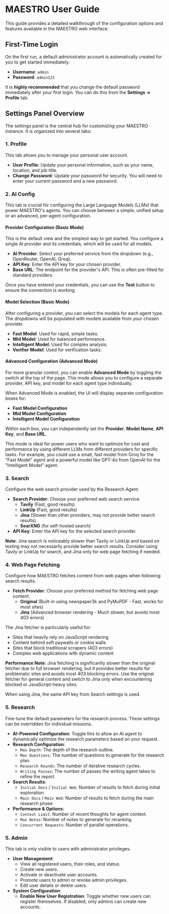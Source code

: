 # MAESTRO User Guide

This guide provides a detailed walkthrough of the configuration options and features available in the MAESTRO web interface.

## First-Time Login

On the first run, a default administrator account is automatically created for you to get started immediately.

-   **Username**: `admin`
-   **Password**: `admin123`

It is **highly recommended** that you change the default password immediately after your first login. You can do this from the **Settings -> Profile** tab.

## Settings Panel Overview

The settings panel is the central hub for customizing your MAESTRO instance. It is organized into several tabs:

### 1. Profile

This tab allows you to manage your personal user account.

-   **User Profile**: Update your personal information, such as your name, location, and job title.
-   **Change Password**: Update your password for security. You will need to enter your current password and a new password.

### 2. AI Config

This tab is crucial for configuring the Large Language Models (LLMs) that power MAESTRO's agents. You can choose between a simple, unified setup or an advanced, per-agent configuration.

#### Provider Configuration (Basic Mode)

This is the default view and the simplest way to get started. You configure a single AI provider and its credentials, which will be used for all models.

-   **AI Provider**: Select your preferred service from the dropdown (e.g., OpenRouter, OpenAI, Groq).
-   **API Key**: Enter the API key for your chosen provider.
-   **Base URL**: The endpoint for the provider's API. This is often pre-filled for standard providers.

Once you have entered your credentials, you can use the **Test** button to ensure the connection is working.

#### Model Selection (Basic Mode)

After configuring a provider, you can select the models for each agent type. The dropdowns will be populated with models available from your chosen provider.

-   **Fast Model**: Used for rapid, simple tasks.
-   **Mid Model**: Used for balanced performance.
-   **Intelligent Model**: Used for complex analysis.
-   **Verifier Model**: Used for verification tasks.

#### Advanced Configuration (Advanced Mode)

For more granular control, you can enable **Advanced Mode** by toggling the switch at the top of the page. This mode allows you to configure a separate provider, API key, and model for each agent type individually.

When Advanced Mode is enabled, the UI will display separate configuration boxes for:
-   **Fast Model Configuration**
-   **Mid Model Configuration**
-   **Intelligent Model Configuration**

Within each box, you can independently set the **Provider**, **Model Name**, **API Key**, and **Base URL**.

This mode is ideal for power users who want to optimize for cost and performance by using different LLMs from different providers for specific tasks. For example, you could use a small, fast model from Groq for the "Fast Model" agent and a powerful model like GPT-4o from OpenAI for the "Intelligent Model" agent.

### 3. Search

Configure the web search provider used by the Research Agent.

-   **Search Provider**: Choose your preferred web search service.
    -   **Tavily** (Fast, good results)
    -   **LinkUp** (Fast, good results)
    -   **Jina** (Slower than other providers, may not provide better search results)
    -   **SearXNG** (for self-hosted search)
-   **API Key**: Enter the API key for the selected search provider.

**Note**: Jina search is noticeably slower than Tavily or LinkUp and based on testing may not necessarily provide better search results. Consider using Tavily or LinkUp for search, and Jina only for web page fetching if needed.

### 4. Web Page Fetching

Configure how MAESTRO fetches content from web pages when following search results.

-   **Fetch Provider**: Choose your preferred method for fetching web page content.
    -   **Original** (Built-in using newspaper3k and PyMuPDF - Fast, works for most sites)
    -   **Jina** (Advanced browser rendering - Much slower, but avoids most 403 errors)
    
The Jina fetcher is particularly useful for:
- Sites that heavily rely on JavaScript rendering
- Content behind soft paywalls or cookie walls
- Sites that block traditional scrapers (403 errors)
- Complex web applications with dynamic content

**Performance Note**: Jina fetching is significantly slower than the original fetcher due to full browser rendering, but it provides better results for problematic sites and avoids most 403 blocking errors. Use the original fetcher for general content and switch to Jina only when encountering blocked or JavaScript-heavy sites.

When using Jina, the same API key from Search settings is used.

### 5. Research

Fine-tune the default parameters for the research process. These settings can be overridden for individual missions.

-   **AI-Powered Configuration**: Toggle this to allow an AI agent to dynamically optimize the research parameters based on your request.
-   **Research Configuration**:
    -   `Max Depth`: The depth of the research outline.
    -   `Max Questions`: The number of questions to generate for the research plan.
    -   `Research Rounds`: The number of iterative research cycles.
    -   `Writing Passes`: The number of passes the writing agent takes to refine the report.
-   **Search Results**:
    -   `Initial Docs` / `Initial Web`: Number of results to fetch during initial exploration.
    -   `Main Docs` / `Main Web`: Number of results to fetch during the main research phase.
-   **Performance & Options**:
    -   `Context Limit`: Number of recent thoughts for agent context.
    -   `Max Notes`: Number of notes to generate for reranking.
    -   `Concurrent Requests`: Number of parallel operations.

### 5. Admin

This tab is only visible to users with administrator privileges.

-   **User Management**:
    -   View all registered users, their roles, and status.
    -   Create new users.
    -   Activate or deactivate user accounts.
    -   Promote users to admin or revoke admin privileges.
    -   Edit user details or delete users.
-   **System Configuration**:
    -   **Enable New User Registration**: Toggle whether new users can register themselves. If disabled, only admins can create new accounts.
